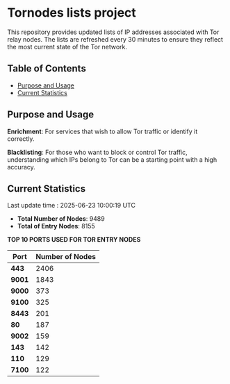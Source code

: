 # Tornodes lists project

This repository provides updated lists of IP addresses associated with Tor relay nodes. The lists are refreshed every 30 minutes to ensure they reflect the most current state of the Tor network.

## Table of Contents

- [Purpose and Usage](#purpose-and-usage)
- [Current Statistics](#current-statistics)


## Purpose and Usage

**Enrichment**: For services that wish to allow Tor traffic or identify it correctly.

**Blacklisting**: For those who want to block or control Tor traffic, understanding which IPs belong to Tor can be a starting point with a high accuracy.

## Current Statistics

Last update time : 2025-06-23 10:00:19 UTC

- **Total Number of Nodes**: 9489
- **Total of Entry Nodes**: 8155

**TOP 10 PORTS USED FOR TOR ENTRY NODES**

| **Port** | **Number of Nodes** |
|------|-----------------|
| **443**   | 2406  |
| **9001**   | 1843  |
| **9000**   | 373  |
| **9100**   | 325  |
| **8443**   | 201  |
| **80**   | 187  |
| **9002**   | 159  |
| **143**   | 142  |
| **110**   | 129  |
| **7100**   | 122  |

